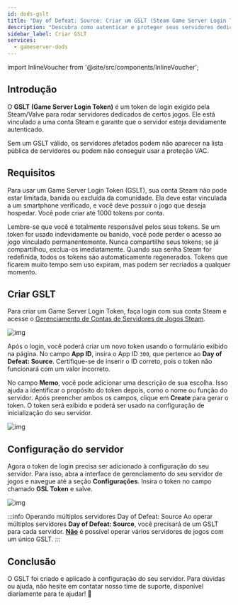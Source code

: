 ```yaml
---
id: dods-gslt
title: "Day of Defeat: Source: Criar um GSLT (Steam Game Server Login Token)"
description: "Descubra como autenticar e proteger seus servidores dedicados de jogos com o Game Server Login Token da Steam para melhor visibilidade e proteção → Saiba mais agora"
sidebar_label: Criar GSLT
services:
  - gameserver-dods
---
```


import InlineVoucher from '@site/src/components/InlineVoucher';



## Introdução

O **GSLT (Game Server Login Token)** é um token de login exigido pela Steam/Valve para rodar servidores dedicados de certos jogos. Ele está vinculado a uma conta Steam e garante que o servidor esteja devidamente autenticado.

Sem um GSLT válido, os servidores afetados podem não aparecer na lista pública de servidores ou podem não conseguir usar a proteção VAC.

<InlineVoucher />



## Requisitos

Para usar um Game Server Login Token (GSLT), sua conta Steam não pode estar limitada, banida ou excluída da comunidade. Ela deve estar vinculada a um smartphone verificado, e você deve possuir o jogo que deseja hospedar. Você pode criar até 1000 tokens por conta.

Lembre-se que você é totalmente responsável pelos seus tokens. Se um token for usado indevidamente ou banido, você pode perder o acesso ao jogo vinculado permanentemente. Nunca compartilhe seus tokens; se já compartilhou, exclua-os imediatamente. Quando sua senha Steam for redefinida, todos os tokens são automaticamente regenerados. Tokens que ficarem muito tempo sem uso expiram, mas podem ser recriados a qualquer momento.



## Criar GSLT
Para criar um Game Server Login Token, faça login com sua conta Steam e acesse o [Gerenciamento de Contas de Servidores de Jogos Steam](https://steamcommunity.com/dev/managegameservers).


![img](https://screensaver01.zap-hosting.com/index.php/s/WaMsyscboqCtNHA/preview)

Após o login, você poderá criar um novo token usando o formulário exibido na página. No campo **App ID**, insira o App ID `300`, que pertence ao **Day of Defeat: Source**. Certifique-se de inserir o ID correto, pois o token não funcionará com um valor incorreto.

No campo **Memo**, você pode adicionar uma descrição de sua escolha. Isso ajuda a identificar o propósito do token depois, como o nome ou função do servidor. Após preencher ambos os campos, clique em **Create** para gerar o token. O token será exibido e poderá ser usado na configuração de inicialização do seu servidor.

![img](https://screensaver01.zap-hosting.com/index.php/s/n7pZjBfz5cy59TM/download)

## Configuração do servidor

Agora o token de login precisa ser adicionado à configuração do seu servidor. Para isso, abra a interface de gerenciamento do seu servidor de jogos e navegue até a seção **Configurações**. Insira o token no campo chamado **GSL Token** e salve.

![img](https://screensaver01.zap-hosting.com/index.php/s/tzJiT4nTZo2nWMz/preview)

:::info Operando múltiplos servidores Day of Defeat: Source
Ao operar múltiplos servidores **Day of Defeat: Source**, você precisará de um GSLT para cada servidor. <u>**Não**</u> é possível operar vários servidores de jogos com um único GSLT.
:::



## Conclusão

O GSLT foi criado e aplicado à configuração do seu servidor. Para dúvidas ou ajuda, não hesite em contatar nosso time de suporte, disponível diariamente para te ajudar! 🙂

<InlineVoucher />